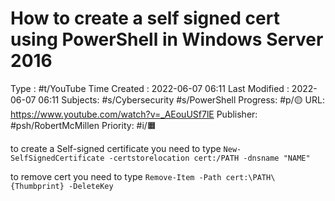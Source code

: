 # How to create a self signed cert using PowerShell in Windows Server 2016
Type : #t/YouTube
Time Created : 2022-06-07 06:11
Last Modified : 2022-06-07 06:11
Subjects: #s/Cybersecurity #s/PowerShell 
Progress: #p/🟡 
URL: https://www.youtube.com/watch?v=_AEouUSf7lE
Publisher: #psh/RobertMcMillen
Priority: #i/🟧 

to create a Self-signed certificate you need to type `New-SelfSignedCertificate -certstorelocation cert:/PATH -dnsname "NAME"`

to remove cert you need to type `Remove-Item -Path cert:\PATH\{Thumbprint} -DeleteKey`
